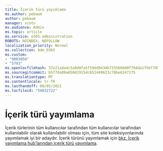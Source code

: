 ```yaml
---
title: İçerik türü yayımlama
ms.author: pebaum
author: pebaum
manager: scotv
ms.audience: Admin
ms.topic: article
ms.service: o365-administration
ROBOTS: NOINDEX, NOFOLLOW
localization_priority: Normal
ms.collection: Adm_O365
ms.custom:
- "9003050"
- "5793"
ms.openlocfilehash: 37e21ada4c5a8d8fa5f59dd9434b725566b00f794da1f56f705e1b9d0b8cfa5b
ms.sourcegitcommit: b5f7da89a650d2915dc652449623c78be6247175
ms.translationtype: MT
ms.contentlocale: tr-TR
ms.lasthandoff: 08/05/2021
ms.locfileid: "54032722"
---
```

# <a name="content-type-publishing"></a>İçerik türü yayımlama

İçerik türlerinin tüm kullanıcılar tarafından tüm kullanıcılar tarafından kullanılabilir olarak kullanılabilir olması için, tüm site koleksiyonlarında yayımlamak iyi bir adaydır. İçerik türünü yayımlamak için [bkz. İçerik yayımlama hub'larından içerik türü yayımlama](https://support.office.com/article/publish-a-content-type-from-a-content-publishing-hub-58081155-118d-4e7a-9cc5-d43b5dbb7d02).